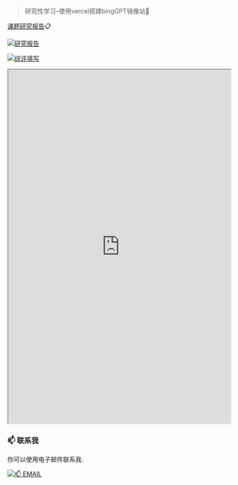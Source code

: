  > 研究性学习–使用vercel搭建bingGPT镜像站📎

[课题研究报告](https://2z.cyming.top/yjx/bing/课题研究报告–使用vercel搭建bingGPT镜像站.pdf)📋

[![研究报告](https://img.cyming.top/file/65b2e7659497524daae4b.jpg)](#)

[![综评填写](https://img.cyming.top/file/4b195859665822b409b3b.png)](#)

<iframe
  src="https://mozilla.github.io/pdf.js/web/viewer.html?file=https://2z.cyming.top/yjx/bing/课题研究报告–使用vercel搭建bingGPT镜像站.pdf"
  width="100%"
  height="800px"></iframe>

 ### 📫 联系我 
  
 你可以使用电子邮件联系我. 
  
 [![📫 EMAIL](https://img.shields.io/badge/📫%20EMAIL-c@cyming.top-%2357728B?style=for-the-badge)](mailto:c@cyming.top)
